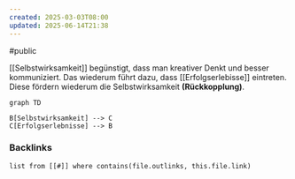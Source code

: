 ```yaml
---
created: 2025-03-03T08:00
updated: 2025-06-14T21:38
---
```

#public

[[Selbstwirksamkeit]] begünstigt, dass man kreativer Denkt und besser kommuniziert. Das wiederum führt dazu, dass [[Erfolgserlebisse]] eintreten. Diese fördern wiederum die Selbstwirksamkeit **(Rückkopplung)**.

```mermaid
graph TD

B[Selbstwirksamkeit] --> C
C[Erfolgserlebnisse] --> B
```


### Backlinks
```dataview 
list from [[#]] where contains(file.outlinks, this.file.link)
```

